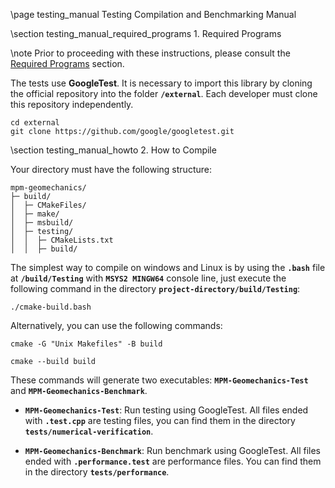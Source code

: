 \page testing_manual Testing Compilation and Benchmarking Manual

\section testing_manual_required_programs 1. Required Programs

\note Prior to proceeding with these instructions, please consult the [Required Programs](#required_programs) section.

The tests use **GoogleTest**. It is necessary to import this library by cloning the official repository into the folder **`/external`**. Each developer must clone this repository independently.

```
cd external
git clone https://github.com/google/googletest.git
```

\section testing_manual_howto 2. How to Compile

Your directory must have the following structure:

```
mpm-geomechanics/
├─ build/
│  ├─ CMakeFiles/
│  ├─ make/
│  ├─ msbuild/
│  ├─ testing/
│  │  ├─ CMakeLists.txt
│  │  ├─ build/
```

The simplest way to compile on windows and Linux is by using the **`.bash`** file at **`/build/Testing`** with **`MSYS2 MINGW64`** console line, just execute the following command in the directory **`project-directory/build/Testing`**:
```
./cmake-build.bash
```

Alternatively, you can use the following commands:
```
cmake -G "Unix Makefiles" -B build
```

```
cmake --build build
```

These commands will generate two executables: **`MPM-Geomechanics-Test`** and **`MPM-Geomechanics-Benchmark`**.

- **`MPM-Geomechanics-Test`**: Run testing using GoogleTest. All files ended with **`.test.cpp`** are testing files, you can find them in the directory **`tests/numerical-verification`**.

- **`MPM-Geomechanics-Benchmark`**: Run benchmark using GoogleTest. All files ended with **`.performance.test`** are performance files. You can find them in the directory **`tests/performance`**.